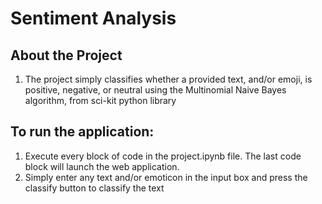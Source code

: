 # Sentiment Analysis

## About the Project
1) The project simply classifies whether a provided text, and/or emoji, is positive, negative, or neutral using the Multinomial Naive Bayes algorithm, from sci-kit python library

## To run the application:
1) Execute every block of code in the project.ipynb file. The last code block will launch the web application.
2) Simply enter any text and/or emoticon in the input box and press the classify button to classify the text
